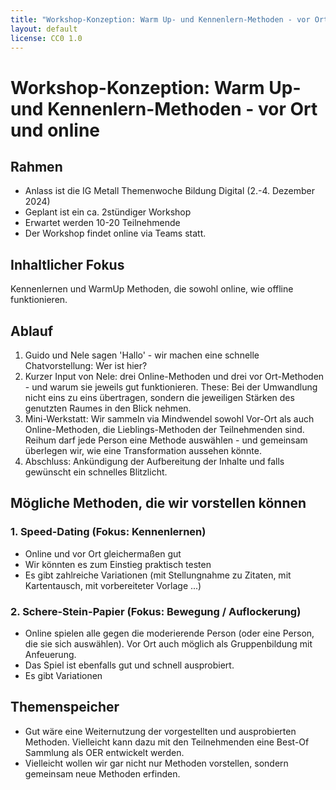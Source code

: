 ```yaml
---
title: "Workshop-Konzeption: Warm Up- und Kennenlern-Methoden - vor Ort und online"
layout: default
license: CC0 1.0
---
```


# Workshop-Konzeption: Warm Up- und Kennenlern-Methoden - vor Ort und online

## Rahmen

* Anlass ist die IG Metall Themenwoche Bildung Digital (2.-4. Dezember 2024)
* Geplant ist ein ca. 2stündiger Workshop
* Erwartet werden 10-20 Teilnehmende
* Der Workshop findet online via Teams statt.

## Inhaltlicher Fokus

Kennenlernen und WarmUp Methoden, die sowohl online, wie offline funktionieren.

## Ablauf

1. Guido und Nele sagen 'Hallo' - wir machen eine schnelle Chatvorstellung: Wer ist hier?
2. Kurzer Input von Nele: drei Online-Methoden und drei vor Ort-Methoden - und warum sie jeweils gut funktionieren. These: Bei der Umwandlung nicht eins zu eins übertragen, sondern die jeweiligen Stärken des genutzten Raumes in den Blick nehmen.
3. Mini-Werkstatt: Wir sammeln via Mindwendel sowohl Vor-Ort als auch Online-Methoden, die Lieblings-Methoden der Teilnehmenden sind. Reihum darf jede Person eine Methode auswählen - und gemeinsam überlegen wir, wie eine Transformation aussehen könnte.
4. Abschluss: Ankündigung der Aufbereitung der Inhalte und falls gewünscht ein schnelles Blitzlicht.

## Mögliche Methoden, die wir vorstellen können

### 1. Speed-Dating (Fokus: Kennenlernen)

* Online und vor Ort gleichermaßen gut
* Wir könnten es zum Einstieg praktisch testen
* Es gibt zahlreiche Variationen (mit Stellungnahme zu Zitaten, mit Kartentausch, mit vorbereiteter Vorlage ...)

### 2. Schere-Stein-Papier (Fokus: Bewegung / Auflockerung)

* Online spielen alle gegen die moderierende Person (oder eine Person, die sie sich auswählen). Vor Ort auch möglich als Gruppenbildung mit Anfeuerung.
* Das Spiel ist ebenfalls gut und schnell ausprobiert.
* Es gibt Variationen

## Themenspeicher

* Gut wäre eine Weiternutzung der vorgestellten und ausprobierten Methoden. Vielleicht kann dazu mit den Teilnehmenden eine Best-Of Sammlung als OER entwickelt werden.
* Vielleicht wollen wir gar nicht nur Methoden vorstellen, sondern gemeinsam neue Methoden erfinden.

